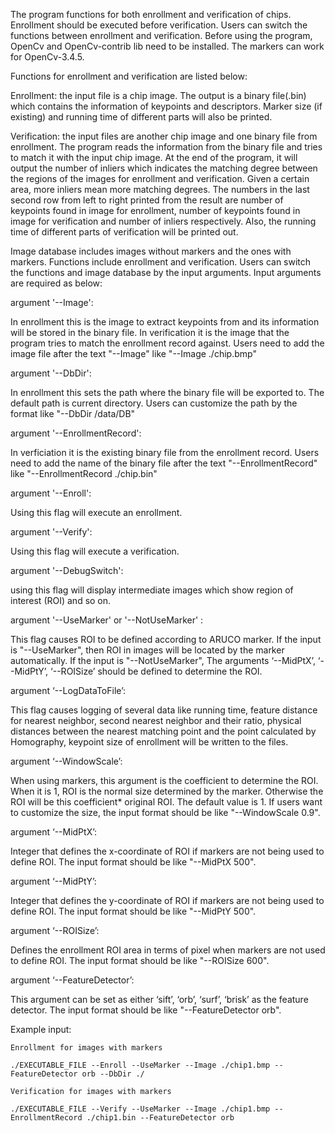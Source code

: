 The program functions for both enrollment and verification of
chips. Enrollment should be executed before verification. Users can
switch the functions between enrollment and verification. Before using
the program, OpenCv and OpenCv-contrib lib need to be installed. The
markers can work for OpenCv-3.4.5.

Functions for enrollment and verification are listed below:

  Enrollment: the input file is a chip image. The output is a binary
  file(.bin) which contains the information of keypoints and
  descriptors. Marker size (if existing) and running time of different
  parts will also be printed.
  
  Verification: the input files are another chip image and one binary
  file from enrollment. The program reads the information from the
  binary file and tries to match it with the input chip image. At the
  end of the program, it will output the number of inliers which
  indicates the matching degree between the regions of the images for
  enrollment and verification. Given a certain area, more inliers mean
  more matching degrees. The numbers in the last second row from left
  to right printed from the result are number of keypoints found in
  image for enrollment, number of keypoints found in image for
  verification and number of inliers respectively. Also, the running
  time of different parts of verification will be printed out.


Image database includes images without markers and the ones with
markers. Functions include enrollment and verification. Users can
switch the functions and image database by the input arguments. Input
arguments are required as below:


argument '--Image':  
	
  In enrollment this is the image to extract keypoints from and its
  information will be stored in the binary file. In verification it is
  the image that the program tries to match the enrollment record
  against. Users need to add the image file after the text "--Image"
  like "--Image ./chip.bmp"
  

argument '--DbDir':  

  In enrollment this sets the path where the binary file will be
  exported to. The default path is current directory. Users can
  customize the path by the format like "--DbDir /data/DB"

argument '--EnrollmentRecord':  

  In verficiation it is the existing binary file from the enrollment
  record. Users need to add the name of the binary file after the text
  "--EnrollmentRecord" like "--EnrollmentRecord ./chip.bin"
  

argument '--Enroll':  

  Using this flag will execute an enrollment.  


argument '--Verify':  

  Using this flag will execute a verification.  
  
	
argument '--DebugSwitch':  

  using this flag will display intermediate images which show region
  of interest (ROI) and so on.
  


argument '--UseMarker' or '--NotUseMarker' :

  This flag causes ROI to be defined according to ARUCO marker. If the
  input is "--UseMarker", then ROI in images will be located by the
  marker automatically. If the input is "--NotUseMarker", The
  arguments ‘--MidPtX’, ‘--MidPtY’, ‘--ROISize’ should be defined to
  determine the ROI.
  	
argument ‘--LogDataToFile’:  

  This flag causes logging of several data like running time, feature
  distance for nearest neighbor, second nearest neighbor and their
  ratio, physical distances between the nearest matching point and the
  point calculated by Homography, keypoint size of enrollment will be
  written to the files.


argument ‘--WindowScale’:  

  When using markers, this argument is the coefficient to determine
  the ROI. When it is 1, ROI is the normal size determined by the
  marker. Otherwise the ROI will be this coefficient* original
  ROI. The default value is 1. If users want to customize the size,
  the input format should be like "--WindowScale 0.9".
    
  		
argument ‘--MidPtX’:  

  Integer that defines the x-coordinate of ROI if markers are not
  being used to define ROI. The input format should be like "--MidPtX 500".
  
  
argument ‘--MidPtY’:  

  Integer that defines the y-coordinate of ROI if markers are not
  being used to define ROI. The input format should be like "--MidPtY 500".
  
  
argument ‘--ROISize’:  

  Defines the enrollment ROI area in terms of pixel when markers are not used to define
  ROI. The input format should be like "--ROISize 600". 
  
  
argument ‘--FeatureDetector’:  

  This argument can be set as either ‘sift’, ‘orb’, ‘surf’, ‘brisk’ as
  the feature detector. The input format should be like "--FeatureDetector orb".

Example input:  

	Enrollment for images with markers  
	
	./EXECUTABLE_FILE --Enroll --UseMarker --Image ./chip1.bmp --FeatureDetector orb --DbDir ./
	
	Verification for images with markers
	
	./EXECUTABLE_FILE --Verify --UseMarker --Image ./chip1.bmp --EnrollmentRecord ./chip1.bin --FeatureDetector orb
